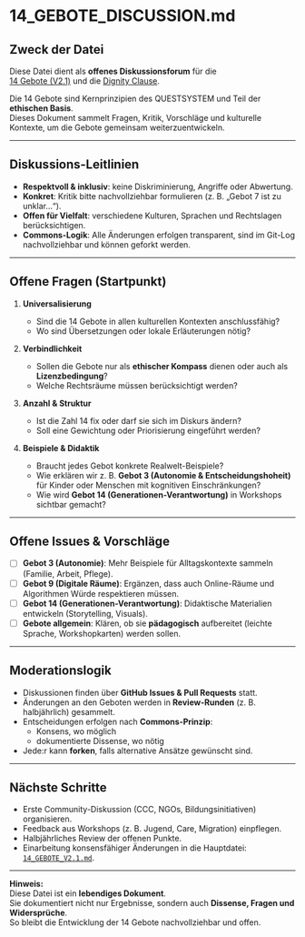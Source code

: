 # 14_GEBOTE_DISCUSSION.md

## Zweck der Datei
Diese Datei dient als **offenes Diskussionsforum** für die  
[14 Gebote (V2.1)](../14_GEBOTE_V2.1.md) und die [Dignity Clause](../Dignity_Clause.md).  

Die 14 Gebote sind Kernprinzipien des QUESTSYSTEM und Teil der **ethischen Basis**.  
Dieses Dokument sammelt Fragen, Kritik, Vorschläge und kulturelle Kontexte, um die Gebote gemeinsam weiterzuentwickeln.

---

## Diskussions-Leitlinien
- **Respektvoll & inklusiv**: keine Diskriminierung, Angriffe oder Abwertung.  
- **Konkret**: Kritik bitte nachvollziehbar formulieren (z. B. „Gebot 7 ist zu unklar…“).  
- **Offen für Vielfalt**: verschiedene Kulturen, Sprachen und Rechtslagen berücksichtigen.  
- **Commons-Logik**: Alle Änderungen erfolgen transparent, sind im Git-Log nachvollziehbar und können geforkt werden.

---

## Offene Fragen (Startpunkt)
1. **Universalisierung**  
   - Sind die 14 Gebote in allen kulturellen Kontexten anschlussfähig?  
   - Wo sind Übersetzungen oder lokale Erläuterungen nötig?

2. **Verbindlichkeit**  
   - Sollen die Gebote nur als **ethischer Kompass** dienen oder auch als **Lizenzbedingung**?  
   - Welche Rechtsräume müssen berücksichtigt werden?

3. **Anzahl & Struktur**  
   - Ist die Zahl 14 fix oder darf sie sich im Diskurs ändern?  
   - Soll eine Gewichtung oder Priorisierung eingeführt werden?

4. **Beispiele & Didaktik**  
   - Braucht jedes Gebot konkrete Realwelt-Beispiele?  
   - Wie erklären wir z. B. **Gebot 3 (Autonomie & Entscheidungshoheit)** für Kinder oder Menschen mit kognitiven Einschränkungen?  
   - Wie wird **Gebot 14 (Generationen-Verantwortung)** in Workshops sichtbar gemacht?

---

## Offene Issues & Vorschläge
- [ ] **Gebot 3 (Autonomie)**: Mehr Beispiele für Alltagskontexte sammeln (Familie, Arbeit, Pflege).  
- [ ] **Gebot 9 (Digitale Räume)**: Ergänzen, dass auch Online-Räume und Algorithmen Würde respektieren müssen.  
- [ ] **Gebot 14 (Generationen-Verantwortung)**: Didaktische Materialien entwickeln (Storytelling, Visuals).  
- [ ] **Gebote allgemein**: Klären, ob sie **pädagogisch** aufbereitet (leichte Sprache, Workshopkarten) werden sollen.

---

## Moderationslogik
- Diskussionen finden über **GitHub Issues & Pull Requests** statt.  
- Änderungen an den Geboten werden in **Review-Runden** (z. B. halbjährlich) gesammelt.  
- Entscheidungen erfolgen nach **Commons-Prinzip**:  
  - Konsens, wo möglich  
  - dokumentierte Dissense, wo nötig  
- Jede:r kann **forken**, falls alternative Ansätze gewünscht sind.

---

## Nächste Schritte
- Erste Community-Diskussion (CCC, NGOs, Bildungsinitiativen) organisieren.  
- Feedback aus Workshops (z. B. Jugend, Care, Migration) einpflegen.  
- Halbjährliches Review der offenen Punkte.  
- Einarbeitung konsensfähiger Änderungen in die Hauptdatei:  
  [`14_GEBOTE_V2.1.md`](../14_GEBOTE_V2.1.md).

---

**Hinweis:**  
Diese Datei ist ein **lebendiges Dokument**.  
Sie dokumentiert nicht nur Ergebnisse, sondern auch **Dissense, Fragen und Widersprüche**.  
So bleibt die Entwicklung der 14 Gebote nachvollziehbar und offen.

